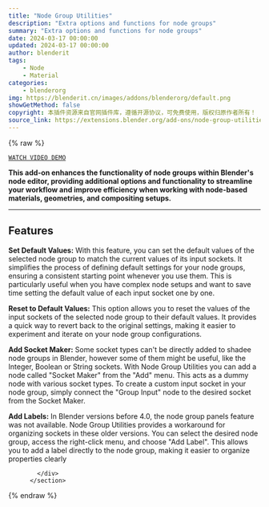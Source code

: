 ```yaml
---
title: "Node Group Utilities"
description: "Extra options and functions for node groups"
summary: "Extra options and functions for node groups"
date: 2024-03-17 00:00:00
updated: 2024-03-17 00:00:00
author: blenderit
tags: 
    - Node
    - Material
categories:
    - blenderorg
img: https://blenderit.cn/images/addons/blenderorg/default.png
showGetMethod: false
copyright: 本插件资源来自官网插件库，遵循开源协议，可免费使用，版权归原作者所有！
source_link: https://extensions.blender.org/add-ons/node-group-utilities/
---
```


{% raw %}
<section id="about" class="mt-3">
            <div class="box style-rich-text">
              <p><a rel="nofollow noopener noreferrer external" target="_blank" href="https://youtu.be/7NJOvjT5w_I"><code>WATCH VIDEO DEMO</code></a></p>
<p><strong>This add-on enhances the functionality of node groups within Blender's node editor, providing additional options and functionality to streamline your workflow and improve efficiency when working with node-based materials, geometries, and compositing setups.</strong></p>
<hr>
<h2>Features</h2>
<p><strong>Set Default Values:</strong> With this feature, you can set the default values of the selected node group to match the current values of its input sockets. It simplifies the process of defining default settings for your node groups, ensuring a consistent starting point whenever you use them. This is particularly useful when you have complex node setups and want to save time setting the default value of each input socket one by one.</p>
<p><strong>Reset to Default Values:</strong> This option allows you to reset the values of the input sockets of the selected node group to their default values. It provides a quick way to revert back to the original settings, making it easier to experiment and iterate on your node group configurations.</p>
<p><strong>Add Socket Maker:</strong> Some socket types can't be directly added to shadee node groups in Blender,  however some of them might be useful, like the Integer, Boolean or String sockets. With Node Group Utilities you can add a node called "Socket Maker"  from the "Add" menu. This acts as a dummy node with various socket types. To create a custom input socket in your node group, simply connect the "Group Input" node to the desired socket from the Socket Maker.</p>
<p><strong>Add Labels:</strong> In Blender versions before 4.0, the node group panels feature was not available. Node Group Utilities provides a workaround for organizing sockets in these older versions. You can select the desired node group, access the right-click menu, and choose "Add Label". This allows you to add a label directly to the node group, making it easier to organize properties clearly</p>

            </div>
          </section>
<div style="display: none">blenderorg</div>
{% endraw %}